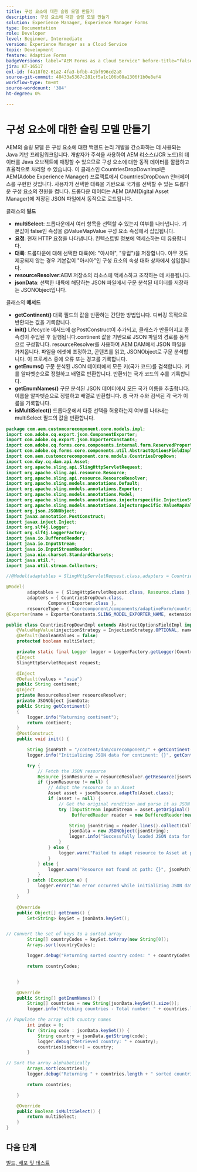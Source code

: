 ```yaml
---
title: 구성 요소에 대한 슬링 모델 만들기
description: 구성 요소에 대한 슬링 모델 만들기
solution: Experience Manager, Experience Manager Forms
type: Documentation
role: Developer
level: Beginner, Intermediate
version: Experience Manager as a Cloud Service
topic: Development
feature: Adaptive Forms
badgeVersions: label="AEM Forms as a Cloud Service" before-title="false"
jira: KT-16517
exl-id: f4a18f02-61a2-4fa3-bfbb-41bf696cd2a8
source-git-commit: 48433a5367c281cf5a1c106b08a1306f1b0e8ef4
workflow-type: tm+mt
source-wordcount: '384'
ht-degree: 0%

---
```


# 구성 요소에 대한 슬링 모델 만들기

AEM의 슬링 모델 은 구성 요소에 대한 백엔드 논리 개발을 간소화하는 데 사용되는 Java 기반 프레임워크입니다. 개발자가 주석을 사용하여 AEM 리소스(JCR 노드)의 데이터를 Java 오브젝트에 매핑할 수 있으므로 구성 요소에 대한 동적 데이터를 깔끔하고 효율적으로 처리할 수 있습니다.
이 클래스인 CountriesDropDownImpl은 AEM(Adobe Experience Manager) 프로젝트에서 CountriesDropDown 인터페이스를 구현한 것입니다. 사용자가 선택한 대륙을 기반으로 국가를 선택할 수 있는 드롭다운 구성 요소의 전원을 켭니다. 드롭다운 데이터는 AEM DAM(Digital Asset Manager)에 저장된 JSON 파일에서 동적으로 로드됩니다.

클래스의 **필드**

* **multiSelect**: 드롭다운에서 여러 항목을 선택할 수 있는지 여부를 나타냅니다.
기본값이 false인 속성을 @ValueMapValue 구성 요소 속성에서 삽입됩니다.
* **요청**: 현재 HTTP 요청을 나타냅니다. 컨텍스트별 정보에 액세스하는 데 유용합니다.
* **대륙**: 드롭다운에 대해 선택한 대륙(예: &quot;아시아&quot;, &quot;유럽&quot;)을 저장합니다.
아무 것도 제공되지 않는 경우 기본값이 &quot;아시아&quot;인 구성 요소의 속성 대화 상자에서 삽입됩니다.
* **resourceResolver**:AEM 저장소의 리소스에 액세스하고 조작하는 데 사용됩니다.
* **jsonData**: 선택한 대륙에 해당하는 JSON 파일에서 구문 분석된 데이터를 저장하는 JSONObject입니다.

클래스의 **메서드**

* **getContinent()** 대륙 필드의 값을 반환하는 간단한 방법입니다.
디버깅 목적으로 반환되는 값을 기록합니다.
* **init()** Lifecycle 메서드에 @PostConstruct이 추가되고, 클래스가 만들어지고 종속성이 주입된 후 실행됩니다.continent 값을 기반으로 JSON 파일의 경로를 동적으로 구성합니다.
resourceResolver를 사용하여 AEM DAM에서 JSON 파일을 가져옵니다.
파일을 에셋에 조정하고, 콘텐츠를 읽고, JSONObject로 구문 분석합니다.
이 프로세스 중에 오류 또는 경고를 기록합니다.
* **getEnums()** 구문 분석된 JSON 데이터에서 모든 키(국가 코드)를 검색합니다.
키를 알파벳순으로 정렬하고 배열로 반환합니다.
반환되는 국가 코드의 수를 기록합니다.
* **getEnumNames()** 구문 분석된 JSON 데이터에서 모든 국가 이름을 추출합니다.
이름을 알파벳순으로 정렬하고 배열로 반환합니다.
총 국가 수와 검색된 각 국가 이름을 기록합니다.
* **isMultiSelect()** 드롭다운에서 다중 선택을 허용하는지 여부를 나타내는 multiSelect 필드의 값을 반환합니다.



```java
package com.aem.customcorecomponent.core.models.impl;
import com.adobe.cq.export.json.ComponentExporter;
import com.adobe.cq.export.json.ExporterConstants;
import com.adobe.cq.forms.core.components.internal.form.ReservedProperties;
import com.adobe.cq.forms.core.components.util.AbstractOptionsFieldImpl;
import com.aem.customcorecomponent.core.models.CountriesDropDown;
import com.day.cq.dam.api.Asset;
import org.apache.sling.api.SlingHttpServletRequest;
import org.apache.sling.api.resource.Resource;
import org.apache.sling.api.resource.ResourceResolver;
import org.apache.sling.models.annotations.Default;
import org.apache.sling.models.annotations.Exporter;
import org.apache.sling.models.annotations.Model;
import org.apache.sling.models.annotations.injectorspecific.InjectionStrategy;
import org.apache.sling.models.annotations.injectorspecific.ValueMapValue;
import org.json.JSONObject;
import javax.annotation.PostConstruct;
import javax.inject.Inject;
import org.slf4j.Logger;
import org.slf4j.LoggerFactory;
import java.io.BufferedReader;
import java.io.InputStream;
import java.io.InputStreamReader;
import java.nio.charset.StandardCharsets;
import java.util.*;
import java.util.stream.Collectors;

//@Model(adaptables = SlingHttpServletRequest.class,adapters = CountriesDropDown.class,defaultInjectionStrategy = DefaultInjectionStrategy.OPTIONAL)

@Model(
        adaptables = { SlingHttpServletRequest.class, Resource.class },
        adapters = { CountriesDropDown.class,
                ComponentExporter.class },
        resourceType = { "corecomponent/components/adaptiveForm/countries" })
@Exporter(name = ExporterConstants.SLING_MODEL_EXPORTER_NAME, extensions = ExporterConstants.SLING_MODEL_EXTENSION)

public class CountriesDropDownImpl extends AbstractOptionsFieldImpl implements CountriesDropDown {
    @ValueMapValue(injectionStrategy = InjectionStrategy.OPTIONAL, name = ReservedProperties.PN_MULTISELECT)
    @Default(booleanValues = false)
    protected boolean multiSelect;

    private static final Logger logger = LoggerFactory.getLogger(CountriesDropDownImpl.class);
    @Inject
    SlingHttpServletRequest request;

    @Inject
    @Default(values = "asia")
    public String continent;
    @Inject
    private ResourceResolver resourceResolver;
    private JSONObject jsonData;
    public String getContinent()
    {
        logger.info("Returning continent");
        return continent;
    }
    @PostConstruct
    public void init() {

        String jsonPath = "/content/dam/corecomponent/" + getContinent() + ".json"; // Update path as needed
        logger.info("Initializing JSON data for continent: {}", getContinent());

        try {
            // Fetch the JSON resource
            Resource jsonResource = resourceResolver.getResource(jsonPath);
            if (jsonResource != null) {
                // Adapt the resource to an Asset
                Asset asset = jsonResource.adaptTo(Asset.class);
                if (asset != null) {
                    // Get the original rendition and parse it as JSON
                    try (InputStream inputStream = asset.getOriginal().adaptTo(InputStream.class);
                         BufferedReader reader = new BufferedReader(new InputStreamReader(inputStream, StandardCharsets.UTF_8))) {

                        String jsonString = reader.lines().collect(Collectors.joining());
                        jsonData = new JSONObject(jsonString);
                        logger.info("Successfully loaded JSON data for path: {}", jsonPath);
                    }
                } else {
                    logger.warn("Failed to adapt resource to Asset at path: {}", jsonPath);
                }
            } else {
                logger.warn("Resource not found at path: {}", jsonPath);
            }
        } catch (Exception e) {
            logger.error("An error occurred while initializing JSON data for path: {}", jsonPath, e);
        }
    }

    @Override
    public Object[] getEnums() {
        Set<String> keySet = jsonData.keySet();


// Convert the set of keys to a sorted array
        String[] countryCodes = keySet.toArray(new String[0]);
        Arrays.sort(countryCodes);

        logger.debug("Returning sorted country codes: " + countryCodes.length);

        return countryCodes;


    }

    @Override
    public String[] getEnumNames() {
        String[] countries = new String[jsonData.keySet().size()];
        logger.info("Fetching countries - Total number: " + countries.length);

// Populate the array with country names
        int index = 0;
        for (String code : jsonData.keySet()) {
            String country = jsonData.getString(code);
            logger.debug("Retrieved country: " + country);
            countries[index++] = country;
        }

// Sort the array alphabetically
        Arrays.sort(countries);
        logger.debug("Returning " + countries.length + " sorted countries");

        return countries;

    }

    @Override
    public Boolean isMultiSelect() {
        return multiSelect;
    }
}
```

## 다음 단계

[빌드, 배포 및 테스트](./build.md)

